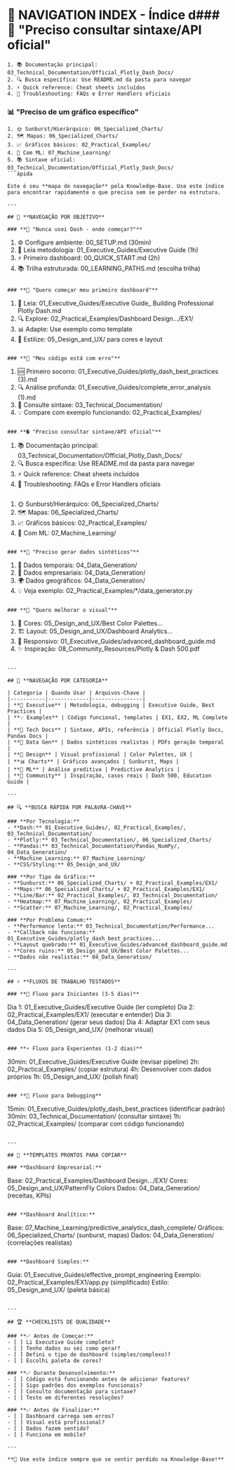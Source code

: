 # 🧭 NAVIGATION INDEX - Índice d### **📖 "Preciso consultar sintaxe/API oficial"**
```
1. 📚 Documentação principal: 03_Technical_Documentation/Official_Plotly_Dash_Docs/
2. 🔍 Busca específica: Use README.md da pasta para navegar
3. ⚡ Quick reference: Cheat sheets incluídos
4. 🐛 Troubleshooting: FAQs e Error Handlers oficiais
```

### **📊 "Preciso de um gráfico específico"**
```
1. 🌞 Sunburst/Hierárquico: 06_Specialized_Charts/
2. 🗺️ Mapas: 06_Specialized_Charts/
3. 📈 Gráficos básicos: 02_Practical_Examples/
4. 🤖 Com ML: 07_Machine_Learning/
5. 📚 Sintaxe oficial: 03_Technical_Documentation/Official_Plotly_Dash_Docs/
```ápida

Este é seu **mapa de navegação** pela Knowledge-Base. Use este índice para encontrar rapidamente o que precisa sem se perder na estrutura.

---

## 🚀 **NAVEGAÇÃO POR OBJETIVO**

### **🎯 "Nunca usei Dash - onde começar?"**
```
1. ⚙️ Configure ambiente: 00_SETUP.md (30min)
2. 📖 Leia metodologia: 01_Executive_Guides/Executive Guide (1h)
3. ⚡ Primeiro dashboard: 00_QUICK_START.md (2h)
4. 📚 Trilha estruturada: 00_LEARNING_PATHS.md (escolha trilha)
```

### **🎯 "Quero começar meu primeiro dashboard"**
```
1. 📖 Leia: 01_Executive_Guides/Executive Guide_ Building Professional Plotly Dash.md
2. 🔍 Explore: 02_Practical_Examples/Dashboard Design.../EX1/
3. 📊 Adapte: Use exemplo como template
4. 🎨 Estilize: 05_Design_and_UX/ para cores e layout
```

### **🐛 "Meu código está com erro"**
```
1. 🆘 Primeiro socorro: 01_Executive_Guides/plotly_dash_best_practices (3).md
2. 🔍 Análise profunda: 01_Executive_Guides/complete_error_analysis (1).md  
3. 📖 Consulte sintaxe: 03_Technical_Documentation/
4. 💡 Compare com exemplo funcionando: 02_Practical_Examples/
```

### **� "Preciso consultar sintaxe/API oficial"**
```
1. 📚 Documentação principal: 03_Technical_Documentation/Official_Plotly_Dash_Docs/
2. 🔍 Busca específica: Use README.md da pasta para navegar
3. ⚡ Quick reference: Cheat sheets incluídos
4. 🐛 Troubleshooting: FAQs e Error Handlers oficiais
```
```
1. 🌞 Sunburst/Hierárquico: 06_Specialized_Charts/
2. 🗺️ Mapas: 06_Specialized_Charts/
3. 📈 Gráficos básicos: 02_Practical_Examples/
4. 🤖 Com ML: 07_Machine_Learning/
```

### **🔢 "Preciso gerar dados sintéticos"**
```
1. 📅 Dados temporais: 04_Data_Generation/
2. 🏢 Dados empresariais: 04_Data_Generation/
3. 🌍 Dados geográficos: 04_Data_Generation/
4. 💡 Veja exemplo: 02_Practical_Examples/*/data_generator.py
```

### **🎨 "Quero melhorar o visual"**
```
1. 🌈 Cores: 05_Design_and_UX/Best Color Palettes...
2. 🏗️ Layout: 05_Design_and_UX/Dashboard Analytics...
3. 📱 Responsivo: 01_Executive_Guides/advanced_dashboard_guide.md
4. ✨ Inspiração: 08_Community_Resources/Plotly & Dash 500.pdf
```

---

## 📂 **NAVEGAÇÃO POR CATEGORIA**

| Categoria | Quando Usar | Arquivos-Chave |
|-----------|-------------|----------------|
| **🎯 Executive** | Metodologia, debugging | Executive Guide, Best Practices |
| **💡 Examples** | Código funcional, templates | EX1, EX2, ML Complete |
| **📖 Tech Docs** | Sintaxe, APIs, referência | Official Plotly Docs, Pandas Docs |
| **🔢 Data Gen** | Dados sintéticos realistas | PDFs geração temporal |
| **🎨 Design** | Visual profissional | Color Palettes, UX |
| **📊 Charts** | Gráficos avançados | Sunburst, Maps |
| **🤖 ML** | Análise preditiva | Predictive Analytics |
| **👥 Community** | Inspiração, casos reais | Dash 500, Education Guide |

---

## 🔍 **BUSCA RÁPIDA POR PALAVRA-CHAVE**

### **Por Tecnologia:**
- **Dash:** 01_Executive_Guides/, 02_Practical_Examples/, 03_Technical_Documentation/
- **Plotly:** 03_Technical_Documentation/, 06_Specialized_Charts/
- **Pandas:** 03_Technical_Documentation/Pandas_NumPy/, 04_Data_Generation/
- **Machine Learning:** 07_Machine_Learning/
- **CSS/Styling:** 05_Design_and_UX/

### **Por Tipo de Gráfico:**
- **Sunburst:** 06_Specialized_Charts/ + 02_Practical_Examples/EX1/
- **Maps:** 06_Specialized_Charts/ + 02_Practical_Examples/EX1/
- **Line/Bar:** 02_Practical_Examples/, 03_Technical_Documentation/
- **Heatmap:** 07_Machine_Learning/, 02_Practical_Examples/
- **Scatter:** 07_Machine_Learning/, 02_Practical_Examples/

### **Por Problema Comum:**
- **Performance lenta:** 03_Technical_Documentation/Performance...
- **Callback não funciona:** 01_Executive_Guides/plotly_dash_best_practices...
- **Layout quebrado:** 01_Executive_Guides/advanced_dashboard_guide.md
- **Cores ruins:** 05_Design_and_UX/Best Color Palettes...
- **Dados não realistas:** 04_Data_Generation/

---

## ⚡ **FLUXOS DE TRABALHO TESTADOS**

### **🚀 Fluxo para Iniciantes (3-5 dias)**
```
Dia 1: 01_Executive_Guides/Executive Guide (ler completo)
Dia 2: 02_Practical_Examples/EX1/ (executar e entender)
Dia 3: 04_Data_Generation/ (gerar seus dados)
Dia 4: Adaptar EX1 com seus dados
Dia 5: 05_Design_and_UX/ (melhorar visual)
```

### **⚡ Fluxo para Experientes (1-2 dias)**
```
30min: 01_Executive_Guides/Executive Guide (revisar pipeline)
2h: 02_Practical_Examples/ (copiar estrutura)
4h: Desenvolver com dados próprios
1h: 05_Design_and_UX/ (polish final)
```

### **🔧 Fluxo para Debugging**
```
15min: 01_Executive_Guides/plotly_dash_best_practices (identificar padrão)
30min: 03_Technical_Documentation/ (consultar sintaxe)
1h: 02_Practical_Examples/ (comparar com código funcionando)
```

---

## 🎯 **TEMPLATES PRONTOS PARA COPIAR**

### **Dashboard Empresarial:**
```
Base: 02_Practical_Examples/Dashboard Design.../EX1/
Cores: 05_Design_and_UX/PatternFly Colors
Dados: 04_Data_Generation/ (receitas, KPIs)
```

### **Dashboard Analítico:**
```
Base: 07_Machine_Learning/predictive_analytics_dash_complete/
Gráficos: 06_Specialized_Charts/ (sunburst, mapas)
Dados: 04_Data_Generation/ (correlações realistas)
```

### **Dashboard Simples:**
```
Guia: 01_Executive_Guides/effective_prompt_engineering
Exemplo: 02_Practical_Examples/EX1/app.py (simplificado)
Estilo: 05_Design_and_UX/ (paleta básica)
```

---

## 🏆 **CHECKLISTS DE QUALIDADE**

### **✅ Antes de Começar:**
- [ ] Li Executive Guide completo?
- [ ] Tenho dados ou sei como gerar?
- [ ] Defini o tipo de dashboard (simples/complexo)?
- [ ] Escolhi paleta de cores?

### **✅ Durante Desenvolvimento:**
- [ ] Código está funcionando antes de adicionar features?
- [ ] Sigo padrões dos exemplos funcionais?
- [ ] Consulto documentação para sintaxe?
- [ ] Testo em diferentes resoluções?

### **✅ Antes de Finalizar:**
- [ ] Dashboard carrega sem erros?
- [ ] Visual está profissional?
- [ ] Dados fazem sentido?
- [ ] Funciona em mobile?

---

**🧭 Use este índice sempre que se sentir perdido na Knowledge-Base!**
